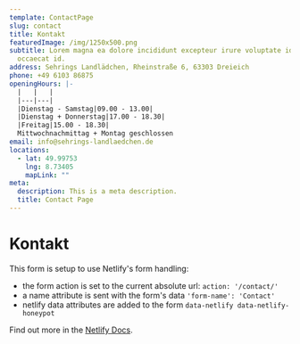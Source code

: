 ```yaml
---
template: ContactPage
slug: contact
title: Kontakt
featuredImage: /img/1250x500.png
subtitle: Lorem magna ea dolore incididunt excepteur irure voluptate id dolore
  occaecat id.
address: Sehrings Landlädchen, Rheinstraße 6, 63303 Dreieich
phone: +49 6103 86875
openingHours: |-
  |   |   |
  |---|---|
  |Dienstag - Samstag|09.00 - 13.00|
  |Dienstag + Donnerstag|17.00 - 18.30|
  |Freitag|15.00 - 18.30|
  Mittwochnachmittag + Montag geschlossen
email: info@sehrings-landlaedchen.de
locations:
  - lat: 49.99753
    lng: 8.73405
    mapLink: ""
meta:
  description: This is a meta description.
  title: Contact Page
---
```


# Kontakt

This form is setup to use Netlify's form handling:

- the form action is set to the current absolute url: `action: '/contact/'`
- a name attribute is sent with the form's data `'form-name': 'Contact'`
- netlify data attributes are added to the form `data-netlify data-netlify-honeypot`

Find out more in the [Netlify Docs](https://www.netlify.com/docs/form-handling/).
